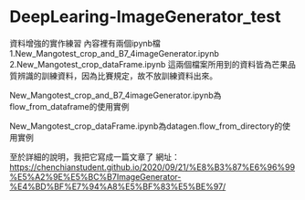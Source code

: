 # DeepLearing-ImageGenerator_test
資料增強的實作練習
內容裡有兩個ipynb檔
1.New_Mangotest_crop_and_B7_4imageGenerator.ipynb
2.New_Mangotest_crop_dataFrame.ipynb
這兩個檔案所用到的資料皆為芒果品質辨識的訓練資料，因為比賽規定，故不放訓練資料出來。

New_Mangotest_crop_and_B7_4imageGenerator.ipynb為flow_from_dataframe的使用實例

New_Mangotest_crop_dataFrame.ipynb為datagen.flow_from_directory的使用實例

至於詳細的說明，我把它寫成一篇文章了
網址：https://chenchianstudent.github.io/2020/09/21/%E8%B3%87%E6%96%99%E5%A2%9E%E5%BC%B7ImageGenerator-%E4%BD%BF%E7%94%A8%E5%BF%83%E5%BE%97/
